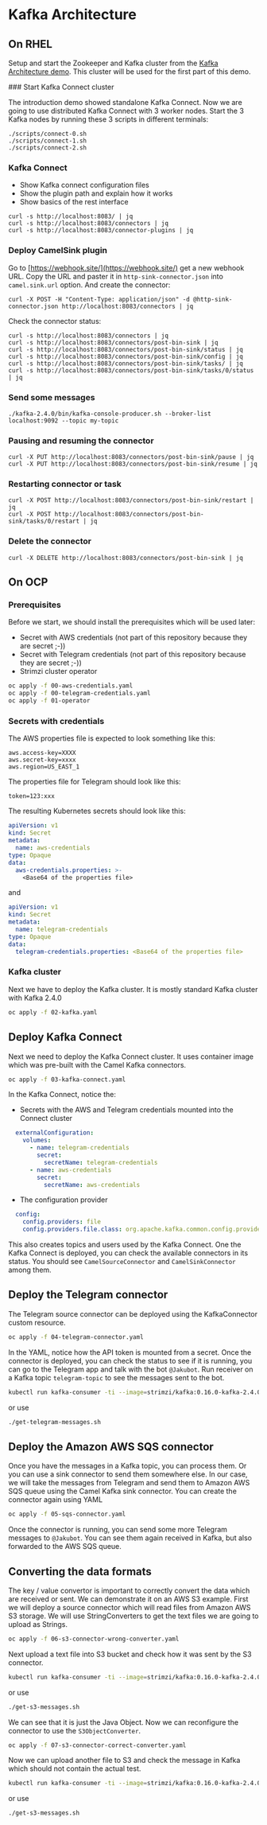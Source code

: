 # Kafka Architecture

## On RHEL

Setup and start the Zookeeper and Kafka cluster from the [Kafka Architecture demo](../kafka-architecture/).
This cluster will be used for the first part of this demo. 

### Start Kafka Connect cluster

The introduction demo showed standalone Kafka Connect.
Now we are going to use distributed Kafka Connect with 3 worker nodes.
Start the 3 Kafka nodes by running these 3 scripts in different terminals:

```
./scripts/connect-0.sh
./scripts/connect-1.sh
./scripts/connect-2.sh
```

### Kafka Connect

* Show Kafka connect configuration files
* Show the plugin path and explain how it works
* Show basics of the rest interface

```
curl -s http://localhost:8083/ | jq
curl -s http://localhost:8083/connectors | jq
curl -s http://localhost:8083/connector-plugins | jq
```

### Deploy CamelSink plugin

Go to [https://webhook.site/](https://webhook.site/) get a new webhook URL.
Copy the URL and paster it in `http-sink-connector.json` into `camel.sink.url` option.
And create the connector:

```
curl -X POST -H "Content-Type: application/json" -d @http-sink-connector.json http://localhost:8083/connectors | jq
```

Check the connector status:

```
curl -s http://localhost:8083/connectors | jq
curl -s http://localhost:8083/connectors/post-bin-sink | jq
curl -s http://localhost:8083/connectors/post-bin-sink/status | jq
curl -s http://localhost:8083/connectors/post-bin-sink/config | jq
curl -s http://localhost:8083/connectors/post-bin-sink/tasks/ | jq
curl -s http://localhost:8083/connectors/post-bin-sink/tasks/0/status | jq
```

### Send some messages

```
./kafka-2.4.0/bin/kafka-console-producer.sh --broker-list localhost:9092 --topic my-topic
```

### Pausing and resuming the connector

```
curl -X PUT http://localhost:8083/connectors/post-bin-sink/pause | jq
curl -X PUT http://localhost:8083/connectors/post-bin-sink/resume | jq
```

### Restarting connector or task

```
curl -X POST http://localhost:8083/connectors/post-bin-sink/restart | jq
curl -X POST http://localhost:8083/connectors/post-bin-sink/tasks/0/restart | jq
```

### Delete the connector

```
curl -X DELETE http://localhost:8083/connectors/post-bin-sink | jq
```


## On OCP

### Prerequisites

Before we start, we should install the prerequisites which will be used later:
* Secret with AWS credentials (not part of this repository because they are secret ;-))
* Secret with Telegram credentials (not part of this repository because they are secret ;-))
* Strimzi cluster operator

```bash
oc apply -f 00-aws-credentials.yaml
oc apply -f 00-telegram-credentials.yaml
oc apply -f 01-operator
```

### Secrets with credentials

The AWS properties file is expected to look something like this:

```properties
aws.access-key=XXXX
aws.secret-key=xxxx
aws.region=US_EAST_1
```

The properties file for Telegram should look like this:

```properties
token=123:xxx
```

The resulting Kubernetes secrets should look like this:

```yaml
apiVersion: v1
kind: Secret
metadata:
  name: aws-credentials
type: Opaque
data:
  aws-credentials.properties: >-
    <Base64 of the properties file>
```

and 

```yaml
apiVersion: v1
kind: Secret
metadata:
  name: telegram-credentials
type: Opaque
data:
  telegram-credentials.properties: <Base64 of the properties file>
```

### Kafka cluster

Next we have to deploy the Kafka cluster.
It is mostly standard Kafka cluster with Kafka 2.4.0

```bash
oc apply -f 02-kafka.yaml
```

## Deploy Kafka Connect

Next we need to deploy the Kafka Connect cluster.
It uses container image which was pre-built with the Camel Kafka connectors.

```bash
oc apply -f 03-kafka-connect.yaml
```

In the Kafka Connect, notice the:
* Secrets with the AWS and Telegram credentials mounted into the Connect cluster

```yaml
  externalConfiguration:
    volumes:
      - name: telegram-credentials
        secret:
          secretName: telegram-credentials
      - name: aws-credentials
        secret:
          secretName: aws-credentials
```

* The configuration provider

```yaml
  config:
    config.providers: file
    config.providers.file.class: org.apache.kafka.common.config.provider.FileConfigProvider
```

This also creates topics and users used by the Kafka Connect.
One the Kafka Connect is deployed, you can check the available connectors in its status.
You should see `CamelSourceConnector` and `CamelSinkConnector` among them.

## Deploy the Telegram connector

The Telegram source connector can be deployed using the KafkaConnector custom resource.

```bash
oc apply -f 04-telegram-connector.yaml
```

In the YAML, notice how the API token is mounted from a secret.
Once the connector is deployed, you can check the status to see if it is running, you can go to the Telegram app and talk with the bot `@Jakubot`.
Run receiver on a Kafka topic `telegram-topic` to see the messages sent to the bot.

```bash
kubectl run kafka-consumer -ti --image=strimzi/kafka:0.16.0-kafka-2.4.0 --rm=true --restart=Never -- bin/kafka-console-consumer.sh --bootstrap-server my-cluster-kafka-bootstrap:9092 --topic telegram-topic --from-beginning
```

or use

```bash
./get-telegram-messages.sh
```

## Deploy the Amazon AWS SQS connector

Once you have the messages in a Kafka topic, you can process them.
Or you can use a sink connector to send them somewhere else.
In our case, we will take the messages from Telegram and send them to Amazon AWS SQS queue using the Camel Kafka sink connector.
You can create the connector again using YAML

```bash
oc apply -f 05-sqs-connector.yaml
```

Once the connector is running, you can send some more Telegram messages to `@Jakubot`.
You can see them again received in Kafka, but also forwarded to the AWS SQS queue.

## Converting the data formats

The key / value convertor is important to correctly convert the data which are received or sent.
We can demonstrate it on an AWS S3 example.
First we will deploy a source connector which will read files from Amazon AWS S3 storage.
We will use StringConverters to get the text files we are going to upload as Strings.

```bash
oc apply -f 06-s3-connector-wrong-converter.yaml
```

Next upload a text file into S3 bucket and check how it was sent by the S3 connector.

```bash
kubectl run kafka-consumer -ti --image=strimzi/kafka:0.16.0-kafka-2.4.0 --rm=true --restart=Never -- bin/kafka-console-consumer.sh --bootstrap-server my-cluster-kafka-bootstrap:9092 --topic s3-topic --from-beginning
```

or use

```bash
./get-s3-messages.sh
```

We can see that it is just the Java Object.
Now we can reconfigure the connector to use the `S3ObjectConverter`.

```bash
oc apply -f 07-s3-connector-correct-converter.yaml
```

Now we can upload another file to S3 and check the message in Kafka which should not contain the actual test.

```bash
kubectl run kafka-consumer -ti --image=strimzi/kafka:0.16.0-kafka-2.4.0 --rm=true --restart=Never -- bin/kafka-console-consumer.sh --bootstrap-server my-cluster-kafka-bootstrap:9092 --topic s3-topic --from-beginning
```

or use

```bash
./get-s3-messages.sh
```

